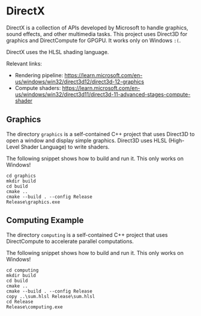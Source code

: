 # DirectX

DirectX is a collection of APIs developed by Microsoft to handle graphics, sound effects, and other
multimedia tasks. This project uses Direct3D for graphics and DirectCompute for GPGPU. It works
only on Windows `:(`.

DirectX uses the HLSL shading language.

Relevant links:

- Rendering pipeline: https://learn.microsoft.com/en-us/windows/win32/direct3d12/direct3d-12-graphics
- Compute shaders: https://learn.microsoft.com/en-us/windows/win32/direct3d11/direct3d-11-advanced-stages-compute-shader


## Graphics

The directory `graphics` is a self-contained C++ project that uses Direct3D to open a window and
display simple graphics. Direct3D uses HLSL (High-Level Shader Language) to write shaders.

The following snippet shows how to build and run it. This only works on Windows!

```
cd graphics
mkdir build
cd build
cmake ..
cmake --build . --config Release
Release\graphics.exe
```


## Computing Example

The directory `computing` is a self-contained C++ project that uses DirectCompute to accelerate
parallel computations.

The following snippet shows how to build and run it. This only works on Windows!

```
cd computing
mkdir build
cd build
cmake ..
cmake --build . --config Release
copy ..\sum.hlsl Release\sum.hlsl
cd Release
Release\computing.exe
```
